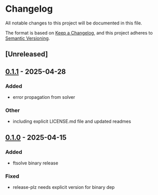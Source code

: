 # Changelog

All notable changes to this project will be documented in this file.

The format is based on [Keep a Changelog](https://keepachangelog.com/en/1.0.0/),
and this project adheres to [Semantic Versioning](https://semver.org/spec/v2.0.0.html).

## [Unreleased]

## [0.1.1](https://github.com/forward-market-design/flow-trading-service/compare/ftauction-v0.1.0...ftauction-v0.1.1) - 2025-04-28

### Added

- error propagation from solver

### Other

- including explicit LICENSE.md file and updated readmes

## [0.1.0](https://github.com/forward-market-design/flow-trading-service/releases/tag/ftsolve-v0.1.0) - 2025-04-15

### Added

- ftsolve binary release

### Fixed

- release-plz needs explicit version for binary dep

